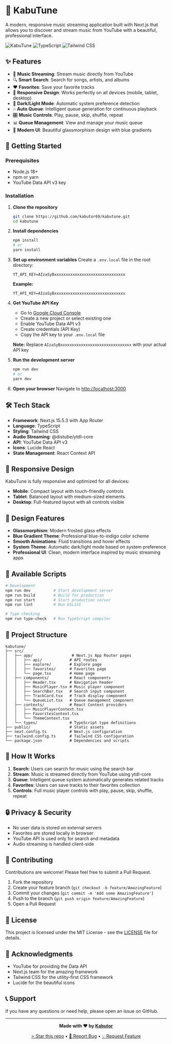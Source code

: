 # 🎵 KabuTune

A modern, responsive music streaming application built with Next.js that allows you to discover and stream music from YouTube with a beautiful, professional interface.

![KabuTune](https://img.shields.io/badge/Next.js-15.5.3-black?style=for-the-badge&logo=next.js)
![TypeScript](https://img.shields.io/badge/TypeScript-5.0-blue?style=for-the-badge&logo=typescript)
![Tailwind CSS](https://img.shields.io/badge/Tailwind_CSS-3.0-38B2AC?style=for-the-badge&logo=tailwind-css)

## ✨ Features

- 🎵 **Music Streaming**: Stream music directly from YouTube
- 🔍 **Smart Search**: Search for songs, artists, and albums
- ❤️ **Favorites**: Save your favorite tracks
- 📱 **Responsive Design**: Works perfectly on all devices (mobile, tablet, desktop)
- 🌙 **Dark/Light Mode**: Automatic system preference detection
- 🎶 **Auto Queue**: Intelligent queue generation for continuous playback
- 🎛️ **Music Controls**: Play, pause, skip, shuffle, repeat
- 📊 **Queue Management**: View and manage your music queue
- 🎨 **Modern UI**: Beautiful glassmorphism design with blue gradients

## 🚀 Getting Started

### Prerequisites

- Node.js 18+ 
- npm or yarn
- YouTube Data API v3 key

### Installation

1. **Clone the repository**
   ```bash
   git clone https://github.com/kabutor69/kabutune.git
   cd kabutune
   ```

2. **Install dependencies**
   ```bash
   npm install
   # or
   yarn install
   ```

3. **Set up environment variables**
   Create a `.env.local` file in the root directory:
   ```env
   YT_API_KEY=AIzaSyBxxxxxxxxxxxxxxxxxxxxxxxxxxxxxxx
   ```
   
   **Example:**
   ```env
   YT_API_KEY=AIzaSyBxxxxxxxxxxxxxxxxxxxxxxxxxxxxxxx
   ```

4. **Get YouTube API Key**
   - Go to [Google Cloud Console](https://console.cloud.google.com/)
   - Create a new project or select existing one
   - Enable YouTube Data API v3
   - Create credentials (API Key)
   - Copy the API key to your `.env.local` file
   
   **Note:** Replace `AIzaSyBxxxxxxxxxxxxxxxxxxxxxxxxxxxxxxx` with your actual API key

5. **Run the development server**
   ```bash
   npm run dev
   # or
   yarn dev
   ```

6. **Open your browser**
   Navigate to [http://localhost:3000](http://localhost:3000)

## 🛠️ Tech Stack

- **Framework**: Next.js 15.5.3 with App Router
- **Language**: TypeScript
- **Styling**: Tailwind CSS
- **Audio Streaming**: @distube/ytdl-core
- **API**: YouTube Data API v3
- **Icons**: Lucide React
- **State Management**: React Context API

## 📱 Responsive Design

KabuTune is fully responsive and optimized for all devices:

- **Mobile**: Compact layout with touch-friendly controls
- **Tablet**: Balanced layout with medium-sized elements
- **Desktop**: Full-featured layout with all controls visible

## 🎨 Design Features

- **Glassmorphism**: Modern frosted glass effects
- **Blue Gradient Theme**: Professional blue-to-indigo color scheme
- **Smooth Animations**: Fluid transitions and hover effects
- **System Theme**: Automatic dark/light mode based on system preference
- **Professional UI**: Clean, modern interface inspired by music streaming apps

## 🔧 Available Scripts

```bash
# Development
npm run dev          # Start development server
npm run build        # Build for production
npm run start        # Start production server
npm run lint         # Run ESLint

# Type checking
npm run type-check   # Run TypeScript compiler
```

## 📁 Project Structure

```
kabutune/
├── src/
│   ├── app/                 # Next.js App Router pages
│   │   ├── api/            # API routes
│   │   ├── explore/        # Explore page
│   │   ├── favorites/      # Favorites page
│   │   └── page.tsx        # Home page
│   ├── components/         # React components
│   │   ├── Header.tsx      # Navigation header
│   │   ├── MusicPlayer.tsx # Music player component
│   │   ├── SearchBar.tsx   # Search input component
│   │   ├── TrackCard.tsx   # Track display component
│   │   └── QueueList.tsx   # Queue management component
│   ├── contexts/           # React Context providers
│   │   ├── MusicPlayerContext.tsx
│   │   ├── FavoritesContext.tsx
│   │   └── ThemeContext.tsx
│   └── types/              # TypeScript type definitions
├── public/                 # Static assets
├── next.config.ts          # Next.js configuration
├── tailwind.config.ts      # Tailwind CSS configuration
└── package.json            # Dependencies and scripts
```

## 🎵 How It Works

1. **Search**: Users can search for music using the search bar
2. **Stream**: Music is streamed directly from YouTube using ytdl-core
3. **Queue**: Intelligent queue system automatically generates related tracks
4. **Favorites**: Users can save tracks to their favorites collection
5. **Controls**: Full music player controls with play, pause, skip, shuffle, repeat

## 🔒 Privacy & Security

- No user data is stored on external servers
- Favorites are stored locally in browser
- YouTube API is used only for search and metadata
- Audio streaming is handled client-side

## 🤝 Contributing

Contributions are welcome! Please feel free to submit a Pull Request.

1. Fork the repository
2. Create your feature branch (`git checkout -b feature/AmazingFeature`)
3. Commit your changes (`git commit -m 'Add some AmazingFeature'`)
4. Push to the branch (`git push origin feature/AmazingFeature`)
5. Open a Pull Request

## 📄 License

This project is licensed under the MIT License - see the [LICENSE](LICENSE) file for details.

## 🙏 Acknowledgments

- YouTube for providing the Data API
- Next.js team for the amazing framework
- Tailwind CSS for the utility-first CSS framework
- Lucide for the beautiful icons

## 📞 Support

If you have any questions or need help, please open an issue on GitHub.

---

<div align="center">

**Made with ❤️ by [Kabutor](https://github.com/kabutor69)**

[⭐ Star this repo](https://github.com/kabutor69/kabutune) • [🐛 Report Bug](https://github.com/kabutor69/kabutune/issues) • [💡 Request Feature](https://github.com/kabutor69/kabutune/issues)

</div>